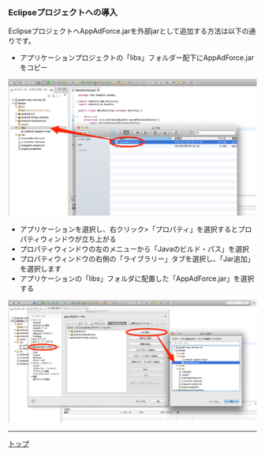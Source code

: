 ### Eclipseプロジェクトへの導入

EclipseプロジェクトへAppAdForce.jarを外部jarとして追加する方法は以下の通りです。

* アプリケーションプロジェクトの「libs」フォルダー配下にAppAdForce.jarをコピー


![integration01](./img01.png)


* アプリケーションを選択し、右クリック>「プロパティ」を選択するとプロパティウィンドウが立ち上がる
* プロパティウィンドウの左のメニューから「Javaのビルド・パス」を選択
* プロパティウィンドウの右側の「ライブラリー」タブを選択し、「Jar追加」を選択します
* アプリケーションの「libs」フォルダに配置した「AppAdForce.jar」を選択する


![integration02](./img02.png)

---
[トップ](/lang/ja/README.md)
